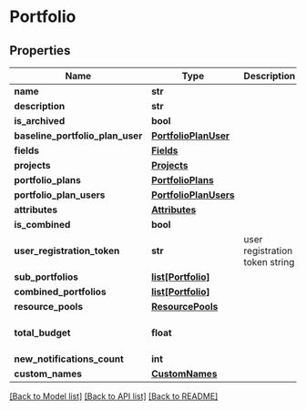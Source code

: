 # Portfolio

## Properties
Name | Type | Description | Notes
------------ | ------------- | ------------- | -------------
**name** | **str** |  | [optional] 
**description** | **str** |  | [optional] 
**is_archived** | **bool** |  | [optional] 
**baseline_portfolio_plan_user** | [**PortfolioPlanUser**](PortfolioPlanUser.md) |  | [optional] 
**fields** | [**Fields**](Fields.md) |  | [optional] 
**projects** | [**Projects**](Projects.md) |  | [optional] 
**portfolio_plans** | [**PortfolioPlans**](PortfolioPlans.md) |  | [optional] 
**portfolio_plan_users** | [**PortfolioPlanUsers**](PortfolioPlanUsers.md) |  | [optional] 
**attributes** | [**Attributes**](Attributes.md) |  | [optional] 
**is_combined** | **bool** |  | [optional] 
**user_registration_token** | **str** | user registration token string | [optional] 
**sub_portfolios** | [**list[Portfolio]**](Portfolio.md) |  | [optional] 
**combined_portfolios** | [**list[Portfolio]**](Portfolio.md) |  | [optional] 
**resource_pools** | [**ResourcePools**](ResourcePools.md) |  | [optional] 
**total_budget** | **float** |  | [optional] [default to 0.0]
**new_notifications_count** | **int** |  | [optional] 
**custom_names** | [**CustomNames**](CustomNames.md) |  | [optional] 

[[Back to Model list]](../README.md#documentation-for-models) [[Back to API list]](../README.md#documentation-for-api-endpoints) [[Back to README]](../README.md)


